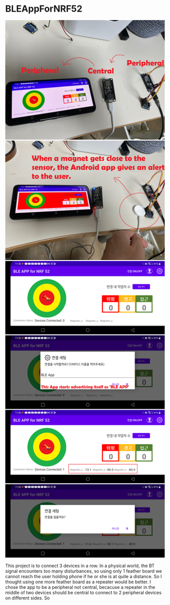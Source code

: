 # BLEAppForNRF52
![Connecting 3 devices in a row(2 feather boards and a phone)](3inarow.jpg)
![It alerts the user when a magnetic object comes across](alert.jpg)
![When the App starts](disconnected.png)
![connecting](connect.png)
![When connected to the central](connected.png)
![disconnecting](disconnect.png)

This project is to connect 3 devices in a row. In a physical world, the BT signal encounters too many disturbances, so using only 1 feather board we cannot reach the user holding phone if he or she is at quite a distance.
So I thought using one more feather board as a repeater would be better. 
I chose the app to be a peripheral not central, becacuse a repeater in the middle of two devices should be central to connect to 2 peripheral devices on different sides. So
